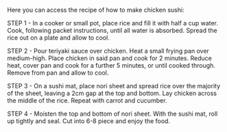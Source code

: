 Here you can access the recipe of how to make chicken sushi:

STEP 1 - In a cooker or small pot, place rice and fill it with half a cup water. Cook, following packet 
instructions, until all water is absorbed. Spread the rice out on a plate and allow to cool.

STEP 2 - Pour teriyaki sauce over chicken. Heat a small frying pan over medium-high. Place chicken in
said pan and cook for 2 minutes. Reduce heat, cover pan and cook for a further 5 minutes, or until 
cooked through. Remove from pan and allow to cool.

STEP 3 - On a sushi mat, place nori sheet and spread rice over the majority of the sheet, leaving a 2cm 
gap at the top and bottom. Lay chicken across the middle of the rice. Repeat with carrot and cucumber.

STEP 4 - Moisten the top and bottom of nori sheet. With the sushi mat, roll up tightly and seal.
Cut into 6-8 piece and enjoy the food.